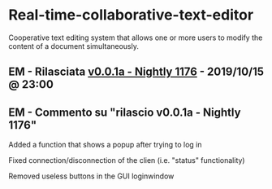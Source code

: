 # Real-time-collaborative-text-editor
Cooperative text editing system that allows one or more users to modify the content of a document simultaneously.

## EM - Rilasciata [v0.0.1a - Nightly 1176] - 2019/10/15 @ 23:00

## EM - Commento su "rilascio v0.0.1a - Nightly 1176"
Added a function that shows a popup after trying to log in

Fixed connection/disconnection of the clien (i.e. "status" functionality)

Removed useless buttons in the GUI loginwindow


[v0.0.1a - Nightly 1176]: https://github.com/giovannic96/Real-time-collaborative-text-editor/tree/master/ClientModule
